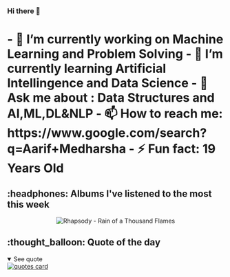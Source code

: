 ### Hi there 👋

<h1>
- 🔭 I’m currently working on Machine Learning and Problem Solving
- 🌱 I’m currently learning Artificial Intellingence and Data Science
- 💬 Ask me about : Data Structures and AI,ML,DL&NLP
- 📫 How to reach me: https://www.google.com/search?q=Aarif+Medharsha
- ⚡ Fun fact: 19 Years Old
</h1>

<h2>:headphones: Albums I've listened to the most this week</h2>

<!-- lastfm -->
<p align="center"><img src="https://lastfm.freetls.fastly.net/i/u/64s/5b476d367e684543c50c687bca4fb5d4.png" title="Rhapsody - Rain of a Thousand Flames"> </p>

<h2>:thought_balloon: Quote of the day</h2>
<details open>
<summary>See quote</summary>
    <a href="https://github.com/piyushsuthar/github-readme-quotes">
        <img src="https://quotes-github-readme.vercel.app/api?type=horizontal&theme=tokyonight" alt="quotes card">
    </a>
</details>
